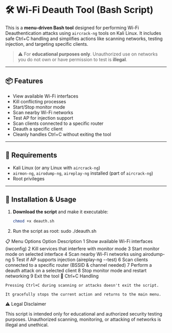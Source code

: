 # 🛠️ Wi-Fi Deauth Tool (Bash Script)

This is a **menu-driven Bash tool** designed for performing Wi-Fi Deauthentication attacks using `aircrack-ng` tools on Kali Linux. It includes safe Ctrl+C handling and simplifies actions like scanning networks, testing injection, and targeting specific clients.

> ⚠️ For **educational purposes only**. Unauthorized use on networks you do not own or have permission to test is **illegal**.

---

## 📦 Features

- View available Wi-Fi interfaces
- Kill conflicting processes
- Start/Stop monitor mode
- Scan nearby Wi-Fi networks
- Test AP for injection support
- Scan clients connected to a specific router
- Deauth a specific client
- Cleanly handles Ctrl+C without exiting the tool

---

## 🧰 Requirements

- Kali Linux (or any Linux with `aircrack-ng`)
- `airmon-ng`, `airodump-ng`, `aireplay-ng` installed (part of `aircrack-ng`)
- Root privileges

---

## 🚀 Installation & Usage

1. **Download the script** and make it executable:
   ```bash
   chmod +x deauth.sh
2. Run the script as root:
sudo ./deauth.sh

📋 Menu Options
Option	Description
1	Show available Wi-Fi interfaces (iwconfig)
2	Kill services that interfere with monitor mode
3	Start monitor mode on selected interface
4	Scan nearby Wi-Fi networks using airodump-ng
5	Test if AP supports injection (aireplay-ng --test)
6	Scan clients connected to a specific router (BSSID & channel needed)
7	Perform a deauth attack on a selected client
8	Stop monitor mode and restart networking
9	Exit the tool
🛑 Ctrl+C Handling

    Pressing Ctrl+C during scanning or attacks doesn't exit the script.

    It gracefully stops the current action and returns to the main menu.

⚠️ Legal Disclaimer

This script is intended only for educational and authorized security testing purposes. Unauthorized scanning, monitoring, or attacking of networks is illegal and unethical.
